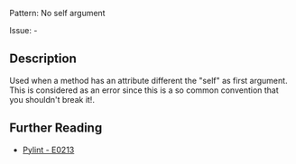Pattern: No self argument

Issue: -

## Description

Used when a method has an attribute different the "self" as first argument. This is considered as an error since this is a so common convention that you shouldn't break it!.

## Further Reading

* [Pylint - E0213](http://pylint-messages.wikidot.com/messages:e0213)